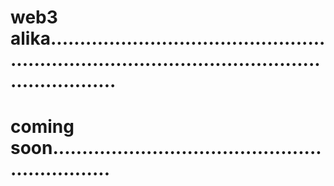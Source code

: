 # web3 alika......................................................................................................................
# coming soon...............................................................
